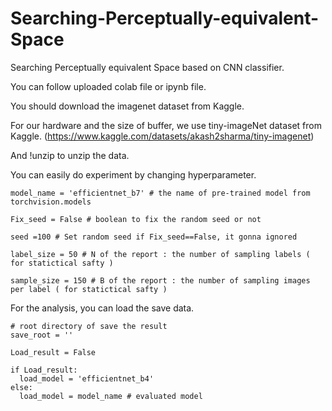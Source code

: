 # Searching-Perceptually-equivalent-Space
Searching Perceptually equivalent Space based on CNN classifier.

You can follow uploaded colab file or ipynb file.

You should download the imagenet dataset from Kaggle.

For our hardware and the size of buffer, we use tiny-imageNet dataset from Kaggle.
(https://www.kaggle.com/datasets/akash2sharma/tiny-imagenet)

And !unzip to unzip the data.

You can easily do experiment by changing hyperparameter.

```
model_name = 'efficientnet_b7' # the name of pre-trained model from torchvision.models

Fix_seed = False # boolean to fix the random seed or not

seed =100 # Set random seed if Fix_seed==False, it gonna ignored

label_size = 50 # N of the report : the number of sampling labels ( for statictical safty )

sample_size = 150 # B of the report : the number of sampling images per label ( for statictical safty )
```

For the analysis, you can load the save data.

```
# root directory of save the result
save_root = ''

Load_result = False

if Load_result:
  load_model = 'efficientnet_b4'
else:
  load_model = model_name # evaluated model

```
